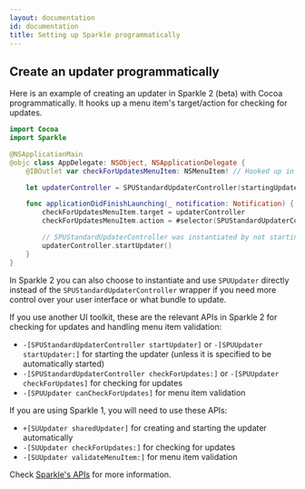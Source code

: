 ```yaml
---
layout: documentation
id: documentation
title: Setting up Sparkle programmatically
---
```


## Create an updater programmatically

Here is an example of creating an updater in Sparkle 2 (beta) with Cocoa programmatically. It hooks up a menu item's target/action for checking for updates.

```swift
import Cocoa
import Sparkle

@NSApplicationMain
@objc class AppDelegate: NSObject, NSApplicationDelegate {
    @IBOutlet var checkForUpdatesMenuItem: NSMenuItem! // Hooked up in Interface Builder

    let updaterController = SPUStandardUpdaterController(startingUpdater: false, updaterDelegate: nil, userDriverDelegate: nil)

    func applicationDidFinishLaunching(_ notification: Notification) {
        checkForUpdatesMenuItem.target = updaterController
        checkForUpdatesMenuItem.action = #selector(SPUStandardUpdaterController.checkForUpdates(_:))

        // SPUStandardUpdaterController was instantiated by not starting the updater automatically
        updaterController.startUpdater()
    }
}
```

In Sparkle 2 you can also choose to instantiate and use `SPUUpdater` directly instead of the `SPUStandardUpdaterController` wrapper if you need more control over your user interface or what bundle to update.

If you use another UI toolkit, these are the relevant APIs in Sparkle 2 for checking for updates and handling menu item validation:

* `-[SPUStandardUpdaterController startUpdater]` or `-[SPUUpdater startUpdater:]` for starting the updater (unless it is specified to be automatically started)
* `-[SPUStandardUpdaterController checkForUpdates:]` or `-[SPUUpdater checkForUpdates]` for checking for updates
* `-[SPUUpdater canCheckForUpdates]` for menu item validation

If you are using Sparkle 1, you will need to use these APIs:

* `+[SUUpdater sharedUpdater]` for creating and starting the updater automatically
* `-[SUUpdater checkForUpdates:]` for checking for updates
* `-[SUUpdater validateMenuItem:]` for menu item validation

Check [Sparkle's APIs](/documentation/customization) for more information.
